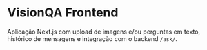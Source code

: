 # VisionQA Frontend

Aplicação Next.js com upload de imagens e/ou perguntas em texto, histórico de mensagens e integração com o backend `/ask/`. 